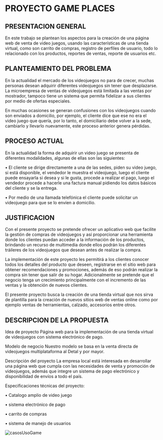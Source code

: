 # PROYECTO GAME PLACES

## PRESENTACION GENERAL

En este trabajo se plantean los aspectos para la creación de una página web de venta de video juegos, usando las características de una tienda virtual, como son carrito de compras, registro de perfiles de usuario, todo lo relacionado con los productos, reportes de ventas, reporte de usuarios etc.

## PLANTEAMIENTO DEL PROBLEMA

En la actualidad el mercado de los videojuegos no para de crecer, muchas personas desean adquirir diferentes videojuegos sin tener que desplazarse. La microempresa de ventas de videojuegos está limitada a las ventas por mostrador, tampoco tiene un sistema que permita fidelizar a sus clientes por medio de ofertas especiales.

En muchas ocasiones se generan confusiones con los videojuegos cuando son enviados a domicilio, por ejemplo, el cliente dice que ese no era el video juego que quería, por lo tanto, el domiciliario debe volver a la sede, cambiarlo y llevarlo nuevamente, este proceso anterior genera pérdidas.

## PROCESO ACTUAL

En la actualidad la forma de adquirir un video juego se presenta de diferentes modalidades, algunas de ellas son las siguientes: 

•	El cliente se dirige directamente a una de las sedes, piden su video juego, si está disponible, el vendedor le muestra el videojuego, luego el cliente puede ensayarla si desea y si le gusta, procede a realizar el pago, luego el vendedor procede a hacerle una factura manual pidiendo los datos básicos del cliente y se la entrega.

•	Por medio de una llamada telefónica el cliente puede solicitar un videojuego para que se lo envíen a domicilio.

## JUSTIFICACION

Con el presente proyecto se pretende ofrecer un aplicativo web que facilite la gestión de compras de videojuegos y así proporcionar una herramienta donde los clientes puedan acceder a la información de los productos, brindando un recurso de multimedia donde ellos podrán los diferentes tráileres de los videojuegos que desean antes de realizar la compra.

La implementación de este proyecto les permitirá a los clientes conocer todos los detalles del producto que deseen, registrarse en el sitio web para obtener recomendaciones y promociones, además de eso podrán realizar la compra sin tener que salir de su hogar. 
Adicionalmente se pretende que el negocio tenga un crecimiento principalmente con el incremento de las ventas y la obtención de nuevos clientes.

El presente proyecto busca la creación de una tienda virtual que nos sirva de plantilla para la creación de nuevos sitios web de ventas online como por ejemplo ventas de herramientas, calzado, accesorios entre otros.

## DESCRIPCION DE LA PROPUESTA 

Idea de proyecto 
Página web para la implementación de una tienda virtual de videojuegos con sistema electrónico de pago.

Modelo de negocio 
Nuestro modelo se basa en la venta directa de videojuegos multiplataforma al Detal y por mayor.

Descripción del proyecto
La empresa local está interesada en desarrollar una página web que cumpla con las necesidades de venta y promoción de videojuegos, además que integre un sistema de pago electrónico y disponibilidad de envíos a todo el país.
 
Especificaciones técnicas del proyecto:

•	Catalogo amplio de video juego

•	sistema electrónico de pago

•	carrito de compras

•	sistema de manejo de usuarios

![casosUsoGame](https://user-images.githubusercontent.com/49279007/57081348-227f5d80-6cba-11e9-8314-a68f31b4539c.png)


